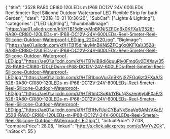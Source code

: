 {
	"title": "3528 RA80 CRI80 120LEDs m IP68 DC12V 24V 600LEDs Reel,5meter Reel Silicone Outdoor Waterproof LED Flexible Strip for bath Garden",
	"date": "2018-10-31 10:30:20",
	"SubCat": ["Lights & Lighting"],
	"categories": ["LED Lighting"],
	"thumbnailImage": "https://ae01.alicdn.com/kf/HTB15dlnkyMnBKNjSZFCq6x0KFXa1/3528-RA80-CRI80-120LEDs-m-IP68-DC12V-24V-600LEDs-Reel-5meter-Reel-Silicone-Outdoor-Waterproof-LED.jpg_220x220.jpg",
	"BigImage": ["https://ae01.alicdn.com/kf/HTB15dlnkyMnBKNjSZFCq6x0KFXa1/3528-RA80-CRI80-120LEDs-m-IP68-DC12V-24V-600LEDs-Reel-5meter-Reel-Silicone-Outdoor-Waterproof-LED.jpg","https://ae01.alicdn.com/kf/HTB1vIB9di6guuRjy0Fmq6y0DXXay/3528-RA80-CRI80-120LEDs-m-IP68-DC12V-24V-600LEDs-Reel-5meter-Reel-Silicone-Outdoor-Waterproof-LED.jpg","https://ae01.alicdn.com/kf/HTB1booVurZnBKNjSZFGq6zt3FXaA/3528-RA80-CRI80-120LEDs-m-IP68-DC12V-24V-600LEDs-Reel-5meter-Reel-Silicone-Outdoor-Waterproof-LED.jpg","https://ae01.alicdn.com/kf/HTB1mCSuKb1YBuNjSszeq6yblFXaF/3528-RA80-CRI80-120LEDs-m-IP68-DC12V-24V-600LEDs-Reel-5meter-Reel-Silicone-Outdoor-Waterproof-LED.jpg","https://ae01.alicdn.com/kf/HTB1HvPJuiCYBuNkSnaVq6AMsVXaE/3528-RA80-CRI80-120LEDs-m-IP68-DC12V-24V-600LEDs-Reel-5meter-Reel-Silicone-Outdoor-Waterproof-LED.jpg"],
	"actualPrice": 27.08,
	"comparePrice": 28.08,
	"linkurl": "http://s.click.aliexpress.com/e/MvYv2Ok",
	"inStock": 55
}
